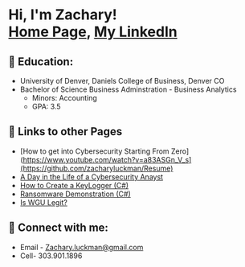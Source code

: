 <h1>Hi, I'm Zachary! <br/><a href="https://github.com/zacharyluckman">Home Page</a>, <a href="https://www.linkedin.com/in/zachary-luckman-0a530b187/">My Linkedln</a>

<h2>🏫 Education:</h2>

- University of Denver, Daniels College of Business, Denver CO
- Bachelor of Science Business Adminstration - Business Analytics
  - Minors: Accounting
  - GPA: 3.5


<h2>📁 Links to other Pages</h2>

- [How to get into Cybersecurity Starting From Zero](https://www.youtube.com/watch?v=a83ASGn_V_s](https://github.com/zacharyluckman/Resume)
- [A Day in the Life of a Cybersecurity Anayst](https://www.youtube.com/watch?v=uHy3oM7NnoU)
- [How to Create a KeyLogger (C#)](https://www.youtube.com/watch?v=N-L9hklSlNk)
- [Ransomware Demonstration (C#)](https://www.youtube.com/watch?v=OfvdQeh79s0)
- [Is WGU Legit?](https://www.youtube.com/watch?v=E2MwRWxDBkA)

<h2> 🤳 Connect with me:</h2>

- Email - Zachary.luckman@gmail.com
- Cell- 303.901.1896

